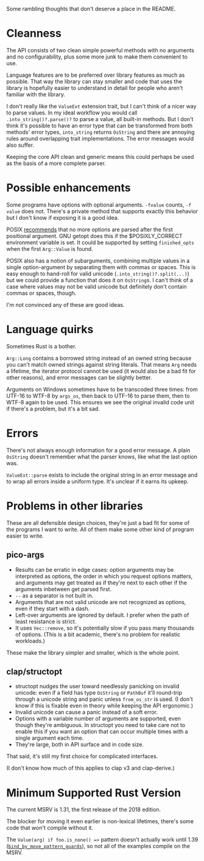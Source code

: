 Some rambling thoughts that don't deserve a place in the README.

# Cleanness
The API consists of two clean simple powerful methods with no arguments and no configurability, plus some more junk to make them convenient to use.

Language features are to be preferred over library features as much as possible. That way the library can stay smaller and code that uses the library is hopefully easier to understand in detail for people who aren't familiar with the library.

I don't really like the `ValueExt` extension trait, but I can't think of a nicer way to parse values. In my ideal workflow you would call `.into_string()?.parse()?` to parse a value, all built-in methods. But I don't think it's possible to have an error type that can be transformed from both methods' error types, `into_string` returns `OsString` and there are annoying rules around overlapping trait implementations. The error messages would also suffer.

Keeping the core API clean and generic means this could perhaps be used as the basis of a more complete parser.

# Possible enhancements
Some programs have options with optional arguments. `-fvalue` counts, `-f value` does not. There's a private method that supports exactly this behavior but I don't know if exposing it is a good idea.

POSIX [recommends](https://pubs.opengroup.org/onlinepubs/9699919799/basedefs/V1_chap12.html#tag_12_02) that no more options are parsed after the first positional argument. GNU getopt does this if the $POSIXLY_CORRECT environment variable is set. It could be supported by setting `finished_opts` when the first `Arg::Value` is found.

POSIX also has a notion of subarguments, combining multiple values in a single option-argument by separating them with commas or spaces. This is easy enough to hand-roll for valid unicode (`.into_string()?.split(...)`) but we could provide a function that does it on `OsString`s. I can't think of a case where values may not be valid unicode but definitely don't contain commas or spaces, though.

I'm not convinced any of these are good ideas.

# Language quirks
Sometimes Rust is a bother.

`Arg::Long` contains a borrowed string instead of an owned string because you can't match owned strings against string literals. That means `Arg` needs a lifetime, the iterator protocol cannot be used (it would also be a bad fit for other reasons), and error messages can be slightly better.

Arguments on Windows sometimes have to be transcoded three times: from UTF-16 to WTF-8 by `args_os`, then back to UTF-16 to parse them, then to WTF-8 again to be used. This ensures we see the original invalid code unit if there's a problem, but it's a bit sad.

# Errors
There's not always enough information for a good error message. A plain `OsString` doesn't remember what the parser knows, like what the last option was.

`ValueExt::parse` exists to include the original string in an error message and to wrap all errors inside a uniform type. It's unclear if it earns its upkeep.

# Problems in other libraries
These are all defensible design choices, they're just a bad fit for some of the programs I want to write. All of them make some other kind of program easier to write.

## pico-args
- Results can be erratic in edge cases: option arguments may be interpreted as options, the order in which you request options matters, and arguments may get treated as if they're next to each other if the arguments inbetween get parsed first.
- `--` as a separator is not built in.
- Arguments that are not valid unicode are not recognized as options, even if they start with a dash.
- Left-over arguments are ignored by default. I prefer when the path of least resistance is strict.
- It uses `Vec::remove`, so it's potentially slow if you pass many thousands of options. (This is a bit academic, there's no problem for realistic workloads.)

These make the library simpler and smaller, which is the whole point.

## clap/structopt
- structopt nudges the user toward needlessly panicking on invalid unicode: even if a field has type `OsString` or `PathBuf` it'll round-trip through a unicode string and panic unless `from_os_str` is used. (I don't know if this is fixable even in theory while keeping the API ergonomic.)
- Invalid unicode can cause a panic instead of a soft error.
- Options with a variable number of arguments are supported, even though they're ambiguous. In structopt you need to take care not to enable this if you want an option that can occur multiple times with a single argument each time.
- They're large, both in API surface and in code size.

That said, it's still my first choice for complicated interfaces.

(I don't know how much of this applies to clap v3 and clap-derive.)

# Minimum Supported Rust Version
The current MSRV is 1.31, the first release of the 2018 edition.

The blocker for moving it even earlier is non-lexical lifetimes, there's some code that won't compile without it.

The `Value(arg) if foo.is_none() =>` pattern doesn't actually work until 1.39 ([`bind_by_move_pattern_guards`](https://github.com/rust-lang/rust/pull/63118)), so not all of the examples compile on the MSRV.
